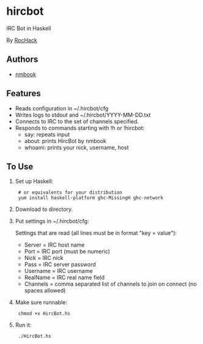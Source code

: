hircbot
=======

IRC Bot in Haskell

By [RocHack](http://rochack.github.com/)

Authors
-------
- [nmbook](http://github.com/nmbook/)

Features
--------
- Reads configuration in ~/.hircbot/cfg
- Writes logs to stdout and ~/.hircbot/YYYY-MM-DD.txt
- Connects to IRC to the set of channels specified.
- Responds to commands starting with !h or !hircbot:
    - say: repeats input
    - about: prints HircBot by nmbook
    - whoami: prints your nick, username, host

To Use
------
1. Set up Haskell:

        # or equivalents for your distribution
        yum install haskell-platform ghc-MissingH ghc-network

2. Download to directory.

3. Put settings in ~/.hircbot/cfg:

    Settings that are read (all lines must be in format "key = value"):
    - Server = IRC host name
    - Port = IRC port (must be numeric)
    - Nick = IRC nick
    - Pass = IRC server password
    - Username = IRC username
    - RealName = IRC real name field
    - Channels = comma separated list of channels to join on connect (no spaces allowed)

4. Make sure runnable:

        chmod +x HircBot.hs

5. Run it:

        ./HircBot.hs
